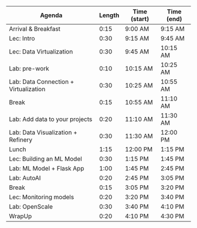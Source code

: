 | Agenda                                | Length | Time (start) | Time (end) |
|---------------------------------------|--------|--------------|------------|
| Arrival & Breakfast                   | 0:15   | 9:00 AM      | 9:15 AM    |
| Lec: Intro                            | 0:30   | 9:15 AM      | 9:45 AM    |
| Lec: Data Virtualization              | 0:30   | 9:45 AM      | 10:15 AM   |
| Lab: pre-work                         | 0:10   | 10:15 AM     | 10:25 AM   |
| Lab: Data Connection + Virtualization | 0:30   | 10:25 AM     | 10:55 AM   |
| Break                                 | 0:15   | 10:55 AM     | 11:10 AM   |
| Lab: Add data to your projects        | 0:20   | 11:10 AM     | 11:30 AM   |
| Lab: Data Visualization + Refinery    | 0:30   | 11:30 AM     | 12:00 PM   |
| Lunch                                 | 1:15   | 12:00 PM     | 1:15 PM    |
| Lec: Building an ML Model             | 0:30   | 1:15 PM      | 1:45 PM    |
| Lab: ML Model + Flask App             | 1:00   | 1:45 PM      | 2:45 PM    |
| Lab: AutoAI                           | 0:20   | 2:45 PM      | 3:05 PM    |
| Break                                 | 0:15   | 3:05 PM      | 3:20 PM    |
| Lec: Monitoring models                | 0:20   | 3:20 PM      | 3:40 PM    |
| Lab: OpenScale                        | 0:30   | 3:40 PM      | 4:10 PM    |
| WrapUp                                | 0:20   | 4:10 PM      | 4:30 PM    |
